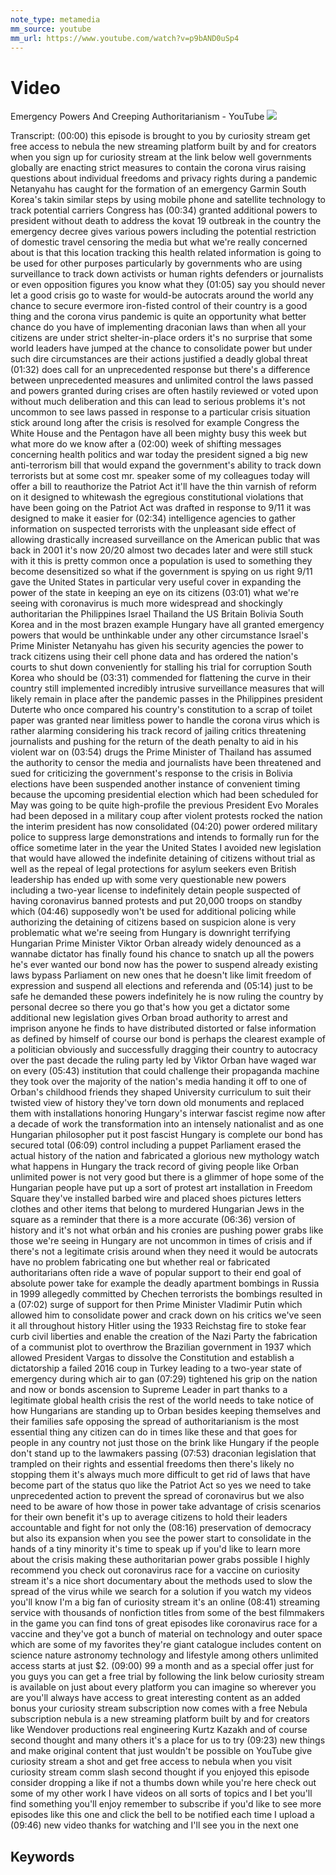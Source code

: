 ```yaml
---
note_type: metamedia
mm_source: youtube
mm_url: https://www.youtube.com/watch?v=p9bAND0uSp4
---
```


# Video

Emergency Powers And Creeping Authoritarianism - YouTube
![](https://www.youtube.com/watch?v=p9bAND0uSp4)

Transcript:
(00:00) this episode is brought to you by curiosity stream get free access to nebula the new streaming platform built by and for creators when you sign up for curiosity stream at the link below well governments globally are enacting strict measures to contain the corona virus raising questions about individual freedoms and privacy rights during a pandemic Netanyahu has caught for the formation of an emergency Garmin South Korea's takin similar steps by using mobile phone and satellite technology to track potential carriers Congress has
(00:34) granted additional powers to president without death to address the kovat 19 outbreak in the country the emergency decree gives various powers including the potential restriction of domestic travel censoring the media but what we're really concerned about is that this location tracking this health related information is going to be used for other purposes particularly by governments who are using surveillance to track down activists or human rights defenders or journalists or even opposition figures you know what they
(01:05) say you should never let a good crisis go to waste for would-be autocrats around the world any chance to secure evermore iron-fisted control of their country is a good thing and the corona virus pandemic is quite an opportunity what better chance do you have of implementing draconian laws than when all your citizens are under strict shelter-in-place orders it's no surprise that some world leaders have jumped at the chance to consolidate power but under such dire circumstances are their actions justified a deadly global threat
(01:32) does call for an unprecedented response but there's a difference between unprecedented measures and unlimited control the laws passed and powers granted during crises are often hastily reviewed or voted upon without much deliberation and this can lead to serious problems it's not uncommon to see laws passed in response to a particular crisis situation stick around long after the crisis is resolved for example Congress the White House and the Pentagon have all been mighty busy this week but what more do we know after a
(02:00) week of shifting messages concerning health politics and war today the president signed a big new anti-terrorism bill that would expand the government's ability to track down terrorists but at some cost mr. speaker some of my colleagues today will offer a bill to reauthorize the Patriot Act it'll have the thin varnish of reform on it designed to whitewash the egregious constitutional violations that have been going on the Patriot Act was drafted in response to 9/11 it was designed to make it easier for
(02:34) intelligence agencies to gather information on suspected terrorists with the unpleasant side effect of allowing drastically increased surveillance on the American public that was back in 2001 it's now 20/20 almost two decades later and were still stuck with it this is pretty common once a population is used to something they become desensitized so what if the government is spying on us right 9/11 gave the United States in particular very useful cover in expanding the power of the state in keeping an eye on its citizens
(03:01) what we're seeing with coronavirus is much more widespread and shockingly authoritarian the Philippines Israel Thailand the US Britain Bolivia South Korea and in the most brazen example Hungary have all granted emergency powers that would be unthinkable under any other circumstance Israel's Prime Minister Netanyahu has given his security agencies the power to track citizens using their cell phone data and has ordered the nation's courts to shut down conveniently for stalling his trial for corruption South Korea who should be
(03:31) commended for flattening the curve in their country still implemented incredibly intrusive surveillance measures that will likely remain in place after the pandemic passes in the Philippines president Duterte who once compared his country's constitution to a scrap of toilet paper was granted near limitless power to handle the corona virus which is rather alarming considering his track record of jailing critics threatening journalists and pushing for the return of the death penalty to aid in his violent war on
(03:54) drugs the Prime Minister of Thailand has assumed the authority to censor the media and journalists have been threatened and sued for criticizing the government's response to the crisis in Bolivia elections have been suspended another instance of convenient timing because the upcoming presidential election which had been scheduled for May was going to be quite high-profile the previous President Evo Morales had been deposed in a military coup after violent protests rocked the nation the interim president has now consolidated
(04:20) power ordered military police to suppress large demonstrations and intends to formally run for the office sometime later in the year the United States I avoided new legislation that would have allowed the indefinite detaining of citizens without trial as well as the repeal of legal protections for asylum seekers even British leadership has ended up with some very questionable new powers including a two-year license to indefinitely detain people suspected of having coronavirus banned protests and put 20,000 troops on standby which
(04:46) supposedly won't be used for additional policing while authorizing the detaining of citizens based on suspicion alone is very problematic what we're seeing from Hungary is downright terrifying Hungarian Prime Minister Viktor Orban already widely denounced as a wannabe dictator has finally found his chance to snatch up all the powers he's ever wanted our bond now has the power to suspend already existing laws bypass Parliament on new ones that he doesn't like limit freedom of expression and suspend all elections and referenda and
(05:14) just to be safe he demanded these powers indefinitely he is now ruling the country by personal decree so there you go that's how you get a dictator some additional new legislation gives Orban broad authority to arrest and imprison anyone he finds to have distributed distorted or false information as defined by himself of course our bond is perhaps the clearest example of a politician obviously and successfully dragging their country to autocracy over the past decade the ruling party led by Viktor Orban have waged war on every
(05:43) institution that could challenge their propaganda machine they took over the majority of the nation's media handing it off to one of Orban's childhood friends they shaped University curriculum to suit their twisted view of history they've torn down old monuments and replaced them with installations honoring Hungary's interwar fascist regime now after a decade of work the transformation into an intensely nationalist and as one Hungarian philosopher put it post fascist Hungary is complete our bond has secured total
(06:09) control including a puppet Parliament erased the actual history of the nation and fabricated a glorious new mythology watch what happens in Hungary the track record of giving people like Orban unlimited power is not very good but there is a glimmer of hope some of the Hungarian people have put up a sort of protest art installation in Freedom Square they've installed barbed wire and placed shoes pictures letters clothes and other items that belong to murdered Hungarian Jews in the square as a reminder that there is a more accurate
(06:36) version of history and it's not what orbán and his cronies are pushing power grabs like those we're seeing in Hungary are not uncommon in times of crisis and if there's not a legitimate crisis around when they need it would be autocrats have no problem fabricating one but whether real or fabricated authoritarians often ride a wave of popular support to their end goal of absolute power take for example the deadly apartment bombings in Russia in 1999 allegedly committed by Chechen terrorists the bombings resulted in a
(07:02) surge of support for then Prime Minister Vladimir Putin which allowed him to consolidate power and crack down on his critics we've seen it all throughout history Hitler using the 1933 Reichstag fire to stoke fear curb civil liberties and enable the creation of the Nazi Party the fabrication of a communist plot to overthrow the Brazilian government in 1937 which allowed President Vargas to dissolve the Constitution and establish a dictatorship a failed 2016 coup in Turkey leading to a two-year state of emergency during which air to gan
(07:29) tightened his grip on the nation and now or bonds ascension to Supreme Leader in part thanks to a legitimate global health crisis the rest of the world needs to take notice of how Hungarians are standing up to Orban besides keeping themselves and their families safe opposing the spread of authoritarianism is the most essential thing any citizen can do in times like these and that goes for people in any country not just those on the brink like Hungary if the people don't stand up to the lawmakers passing
(07:53) draconian legislation that trampled on their rights and essential freedoms then there's likely no stopping them it's always much more difficult to get rid of laws that have become part of the status quo like the Patriot Act so yes we need to take unprecedented action to prevent the spread of coronavirus but we also need to be aware of how those in power take advantage of crisis scenarios for their own benefit it's up to average citizens to hold their leaders accountable and fight for not only the
(08:16) preservation of democracy but also its expansion when you see the power start to consolidate in the hands of a tiny minority it's time to speak up if you'd like to learn more about the crisis making these authoritarian power grabs possible I highly recommend you check out coronavirus race for a vaccine on curiosity stream it's a nice short documentary about the methods used to slow the spread of the virus while we search for a solution if you watch my videos you'll know I'm a big fan of curiosity stream it's an online
(08:41) streaming service with thousands of nonfiction titles from some of the best filmmakers in the game you can find tons of great episodes like coronavirus race for a vaccine and they've got a bunch of material on technology and outer space which are some of my favorites they're giant catalogue includes content on science nature astronomy technology and lifestyle among others unlimited access starts at just $2.
(09:00) 99 a month and as a special offer just for you guys you can get a free trial by following the link below curiosity stream is available on just about every platform you can imagine so wherever you are you'll always have access to great interesting content as an added bonus your curiosity stream subscription now comes with a free Nebula subscription nebula is a new streaming platform built by and for creators like Wendover productions real engineering Kurtz Kazakh and of course second thought and many others it's a place for us to try
(09:23) new things and make original content that just wouldn't be possible on YouTube give curiosity stream a shot and get free access to nebula when you visit curiosity stream comm slash second thought if you enjoyed this episode consider dropping a like if not a thumbs down while you're here check out some of my other work I have videos on all sorts of topics and I bet you'll find something you'll enjoy remember to subscribe if you'd like to see more episodes like this one and click the bell to be notified each time I upload a
(09:46) new video thanks for watching and I'll see you in the next one


## Keywords
